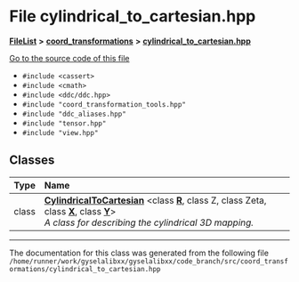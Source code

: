 

# File cylindrical\_to\_cartesian.hpp



[**FileList**](files.md) **>** [**coord\_transformations**](dir_67161c4ffadea73fddf46ea451c2f62c.md) **>** [**cylindrical\_to\_cartesian.hpp**](cylindrical__to__cartesian_8hpp.md)

[Go to the source code of this file](cylindrical__to__cartesian_8hpp_source.md)



* `#include <cassert>`
* `#include <cmath>`
* `#include <ddc/ddc.hpp>`
* `#include "coord_transformation_tools.hpp"`
* `#include "ddc_aliases.hpp"`
* `#include "tensor.hpp"`
* `#include "view.hpp"`















## Classes

| Type | Name |
| ---: | :--- |
| class | [**CylindricalToCartesian**](classCylindricalToCartesian.md) &lt;class [**R**](structR.md), class Z, class Zeta, class [**X**](structX.md), class [**Y**](structY.md)&gt;<br>_A class for describing the cylindrical 3D mapping._  |



















































------------------------------
The documentation for this class was generated from the following file `/home/runner/work/gyselalibxx/gyselalibxx/code_branch/src/coord_transformations/cylindrical_to_cartesian.hpp`

